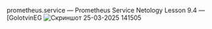 prometheus.service — Prometheus Service Netology Lesson 9.4 — [GolotvinEG
![Скриншот 25-03-2025 141505](https://github.com/user-attachments/assets/8e9dc31d-c00c-4a1c-a9c3-deb892f9504b)


